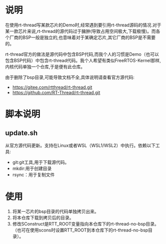 # 说明

在使用rt-thread写某款芯片的Demo时,经常遇到要引用rt-thread源码的情况.对于某一款芯片来说,rt-thread的源代码过于臃肿(导致占用空间极大,下载极慢)。而各个厂商的BSP一般是独立的,也意味着对于某确定芯片,其它厂商的BSP是不需要的。

rt-thread官方的做法是源代码中包含BSP代码,而我个人的习惯是Demo（也可以包含BSP代码）中包含rt-thread代码。我个人希望有类似FreeRTOS-Kernel那样,内核代码单独一个仓库,于是便有此仓库。

由于删除了bsp目录,可能导致文档不全,具体说明请查看官方源代码:

- https://gitee.com/rtthread/rt-thread.git
- https://github.com/RT-Thread/rt-thread.git

# 脚本说明

## update.sh

从官方源代码更新。支持在Linux或者WSL（WSL1/WSL2）中执行。依赖以下工具:

- git:git工具,用于下载源代码。
- mkdir:用于创建目录
- rsync：用于复制文件

# 使用

1. 将某一芯片的bsp目录的代码单独拷贝出来。
2. 将本仓库下载到拷贝后的目录。
3. 修改SConstruct是RTT_ROOT变量指向本仓库下的rt-thread-no-bsp目录。（也可在使用scons时设置RTT_ROOT到本仓库下的rt-thread-no-bsp目录）。

